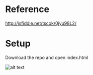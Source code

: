 # Reference
http://jsfiddle.net/tscok/0jyu98L2/

# Setup
Download the repo and open index.html

![alt text](https://github.com/ragarwa7/WolfPal/blob/jsbot/jsBot/screenshot.PNG)

